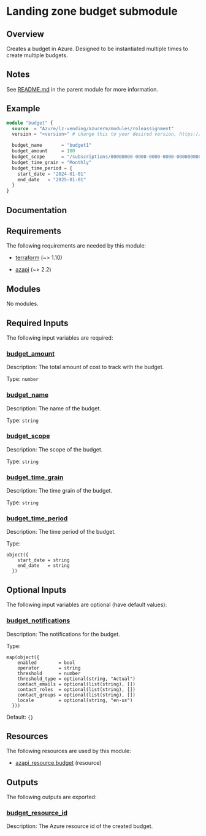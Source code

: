 <!-- BEGIN_TF_DOCS -->
# Landing zone budget submodule

## Overview

Creates a budget in Azure. Designed to be instantiated multiple times to create multiple budgets.

## Notes

See [README.md](https://github.com/Azure/terraform-azurerm-lz-vending#readme) in the parent module for more information.

## Example

```terraform
module "budget" {
  source  = "Azure/lz-vending/azurerm/modules/roleassignment"
  version = "<version>" # change this to your desired version, https://www.terraform.io/language/expressions/version-constraints

  budget_name       = "budget1"
  budget_amount     = 100
  budget_scope      = "/subscriptions/00000000-0000-0000-0000-000000000000"
  budget_time_grain = "Monthly"
  budget_time_period = {
    start_date = "2024-01-01"
    end_date   = "2025-01-01"
  }
}
```

## Documentation
<!-- markdownlint-disable MD033 -->

## Requirements

The following requirements are needed by this module:

- <a name="requirement_terraform"></a> [terraform](#requirement\_terraform) (~> 1.10)

- <a name="requirement_azapi"></a> [azapi](#requirement\_azapi) (~> 2.2)

## Modules

No modules.

<!-- markdownlint-disable MD013 -->
## Required Inputs

The following input variables are required:

### <a name="input_budget_amount"></a> [budget\_amount](#input\_budget\_amount)

Description: The total amount of cost to track with the budget.

Type: `number`

### <a name="input_budget_name"></a> [budget\_name](#input\_budget\_name)

Description: The name of the budget.

Type: `string`

### <a name="input_budget_scope"></a> [budget\_scope](#input\_budget\_scope)

Description: The scope of the budget.

Type: `string`

### <a name="input_budget_time_grain"></a> [budget\_time\_grain](#input\_budget\_time\_grain)

Description: The time grain of the budget.

Type: `string`

### <a name="input_budget_time_period"></a> [budget\_time\_period](#input\_budget\_time\_period)

Description: The time period of the budget.

Type:

```hcl
object({
    start_date = string
    end_date   = string
  })
```

## Optional Inputs

The following input variables are optional (have default values):

### <a name="input_budget_notifications"></a> [budget\_notifications](#input\_budget\_notifications)

Description: The notifications for the budget.

Type:

```hcl
map(object({
    enabled        = bool
    operator       = string
    threshold      = number
    threshold_type = optional(string, "Actual")
    contact_emails = optional(list(string), [])
    contact_roles  = optional(list(string), [])
    contact_groups = optional(list(string), [])
    locale         = optional(string, "en-us")
  }))
```

Default: `{}`
<!-- markdownlint-disable MD024 -->

## Resources

The following resources are used by this module:

- [azapi_resource.budget](https://registry.terraform.io/providers/azure/azapi/latest/docs/resources/resource) (resource)

## Outputs

The following outputs are exported:

### <a name="output_budget_resource_id"></a> [budget\_resource\_id](#output\_budget\_resource\_id)

Description: The Azure resource id of the created budget.

<!-- markdownlint-enable -->
<!-- END_TF_DOCS -->